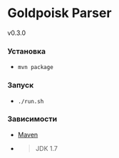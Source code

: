 ﻿# Goldpoisk Parser

v0.3.0

### Установка
* `mvn package`

### Запуск
* `./run.sh`

### Зависимости
* [Maven](http://maven.apache.org/index.html)
* > JDK 1.7
